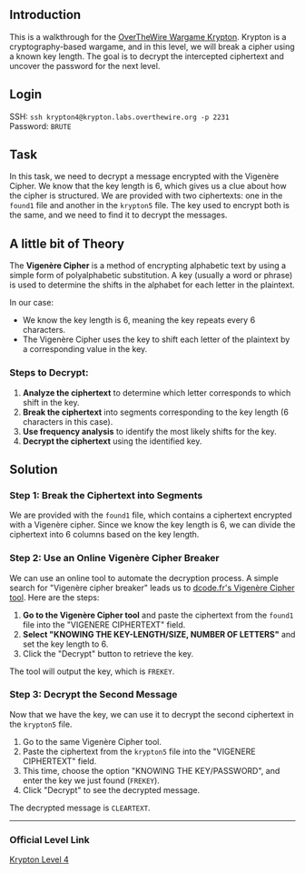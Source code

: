 ## Introduction

This is a walkthrough for the [OverTheWire Wargame Krypton](https://overthewire.org/wargames/krypton/). Krypton is a cryptography-based wargame, and in this level, we will break a cipher using a known key length. The goal is to decrypt the intercepted ciphertext and uncover the password for the next level.

## Login

SSH: `ssh krypton4@krypton.labs.overthewire.org -p 2231`  
Password: `BRUTE`

## Task

In this task, we need to decrypt a message encrypted with the Vigenère Cipher. We know that the key length is 6, which gives us a clue about how the cipher is structured. We are provided with two ciphertexts: one in the `found1` file and another in the `krypton5` file. The key used to encrypt both is the same, and we need to find it to decrypt the messages.

## A little bit of Theory

The **Vigenère Cipher** is a method of encrypting alphabetic text by using a simple form of polyalphabetic substitution. A key (usually a word or phrase) is used to determine the shifts in the alphabet for each letter in the plaintext.

In our case:

- We know the key length is 6, meaning the key repeats every 6 characters.
- The Vigenère Cipher uses the key to shift each letter of the plaintext by a corresponding value in the key.

### Steps to Decrypt:

1. **Analyze the ciphertext** to determine which letter corresponds to which shift in the key.
2. **Break the ciphertext** into segments corresponding to the key length (6 characters in this case).
3. **Use frequency analysis** to identify the most likely shifts for the key.
4. **Decrypt the ciphertext** using the identified key.

## Solution

### Step 1: Break the Ciphertext into Segments

We are provided with the `found1` file, which contains a ciphertext encrypted with a Vigenère cipher. Since we know the key length is 6, we can divide the ciphertext into 6 columns based on the key length.

### Step 2: Use an Online Vigenère Cipher Breaker

We can use an online tool to automate the decryption process. A simple search for "Vigenère cipher breaker" leads us to [dcode.fr's Vigenère Cipher tool](https://www.dcode.fr/vigenere-cipher). Here are the steps:

1. **Go to the Vigenère Cipher tool** and paste the ciphertext from the `found1` file into the "VIGENERE CIPHERTEXT" field.
2. **Select "KNOWING THE KEY-LENGTH/SIZE, NUMBER OF LETTERS"** and set the key length to 6.
3. Click the "Decrypt" button to retrieve the key.

The tool will output the key, which is `FREKEY`.

### Step 3: Decrypt the Second Message

Now that we have the key, we can use it to decrypt the second ciphertext in the `krypton5` file.

1. Go to the same Vigenère Cipher tool.
2. Paste the ciphertext from the `krypton5` file into the "VIGENERE CIPHERTEXT" field.
3. This time, choose the option "KNOWING THE KEY/PASSWORD", and enter the key we just found (`FREKEY`).
4. Click "Decrypt" to see the decrypted message.

The decrypted message is `CLEARTEXT`.

---

### Official Level Link

[Krypton Level 4](https://overthewire.org/wargames/krypton/krypton4.html)
